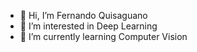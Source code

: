 

- 👋 Hi, I’m Fernando Quisaguano
- 👀 I’m interested in Deep Learning
- 🌱 I’m currently learning Computer Vision
